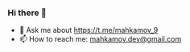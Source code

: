 ### Hi there 👋
- 💬 Ask me about https://t.me/mahkamov_9
- 📫 How to reach me: mahkamov.dev@gmail.com
